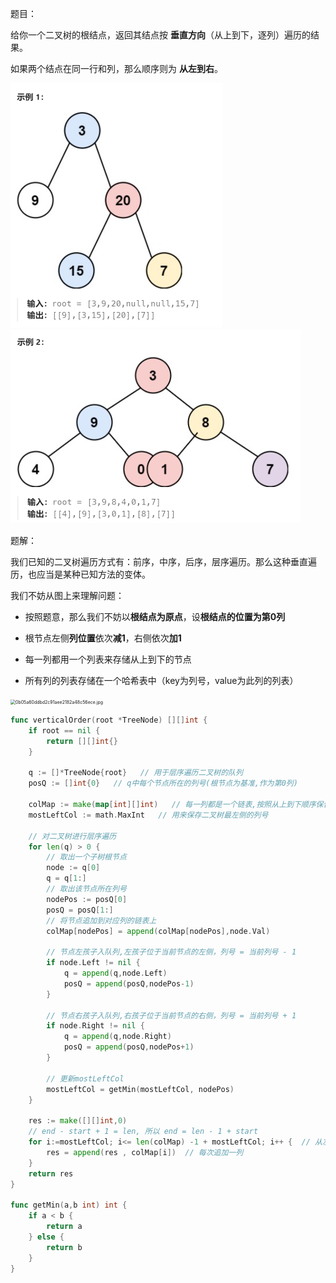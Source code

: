 题目：

给你一个二叉树的根结点，返回其结点按 **垂直方向**（从上到下，逐列）遍历的结果。

如果两个结点在同一行和列，那么顺序则为 **从左到右**。

<img src="314.二叉树的垂直遍历.assets/image-20230902183621645.png" alt="image-20230902183621645" style="zoom:50%;" />

<img src="314.二叉树的垂直遍历.assets/image-20230902183631342.png" alt="image-20230902183631342" style="zoom:50%;" />

题解：

我们已知的二叉树遍历方式有：前序，中序，后序，层序遍历。那么这种垂直遍历，也应当是某种已知方法的变体。

我们不妨从图上来理解问题：

- 按照题意，那么我们不妨以**根结点为原点**，设**根结点的位置为第0列**

- 根节点左侧**列位置**依次**减1**，右侧依次**加1**
- 每一列都用一个列表来存储从上到下的节点
- 所有列的列表存储在一个哈希表中（key为列号，value为此列的列表）

<img src="https://pic.leetcode-cn.com/1640182693-yuZHZS-0b05a60ddbd2c91aee2182a48c56ece.jpg" alt="0b05a60ddbd2c91aee2182a48c56ece.jpg" style="zoom:50%;" />

```go
func verticalOrder(root *TreeNode) [][]int {
    if root == nil {
        return [][]int{}
    }

    q := []*TreeNode{root}   // 用于层序遍历二叉树的队列
    posQ := []int{0}   // q中每个节点所在的列号(根节点为基准,作为第0列)

    colMap := make(map[int][]int)   // 每一列都是一个链表,按照从上到下顺序保留此列的节点的节点值
    mostLeftCol := math.MaxInt   // 用来保存二叉树最左侧的列号 

    // 对二叉树进行层序遍历
    for len(q) > 0 {
        // 取出一个子树根节点
        node := q[0]
        q = q[1:]
        // 取出该节点所在列号
        nodePos := posQ[0]
        posQ = posQ[1:]
        // 将节点追加到对应列的链表上
        colMap[nodePos] = append(colMap[nodePos],node.Val)  

        // 节点左孩子入队列,左孩子位于当前节点的左侧，列号 = 当前列号 - 1
        if node.Left != nil {
            q = append(q,node.Left)
            posQ = append(posQ,nodePos-1)
        }

        // 节点右孩子入队列,右孩子位于当前节点的右侧，列号 = 当前列号 + 1
        if node.Right != nil {
            q = append(q,node.Right)
            posQ = append(posQ,nodePos+1)
        }  

        // 更新mostLeftCol
        mostLeftCol = getMin(mostLeftCol, nodePos)
    }

    res := make([][]int,0)
    // end - start + 1 = len, 所以 end = len - 1 + start
    for i:=mostLeftCol; i<= len(colMap) -1 + mostLeftCol; i++ {  // 从左到右遍历所有列
        res = append(res , colMap[i])  // 每次追加一列
    }
    return res
}

func getMin(a,b int) int {
    if a < b {
        return a
    } else {
        return b
    }
}
```

